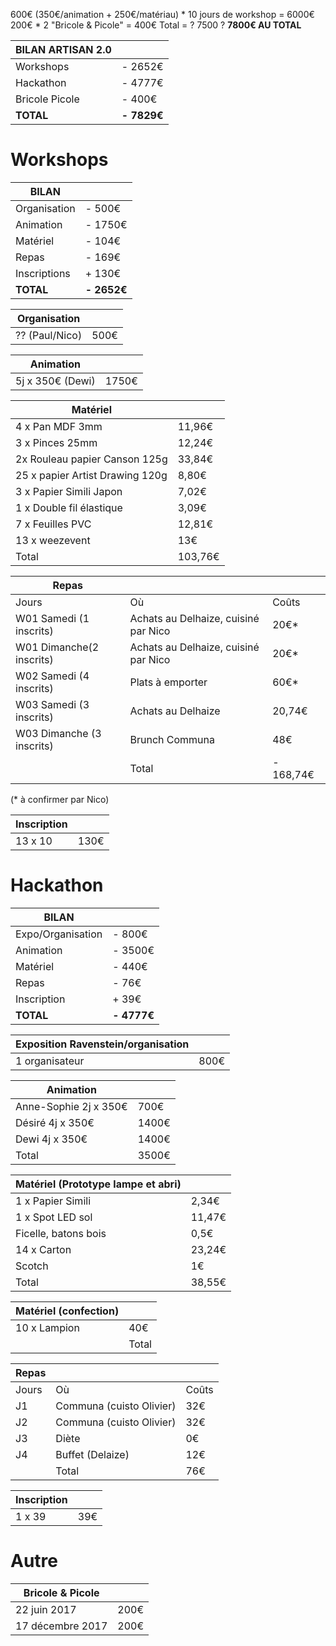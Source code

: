 600€ (350€/animation + 250€/matériau) * 10 jours de workshop = 6000€ 200€ * 2 "Bricole & Picole" = 400€ Total = ? 7500 ? **7800€ AU TOTAL**  

|BILAN ARTISAN 2.0||
| --- | --- |
| Workshops | - 2652€ |
| Hackathon | - 4777€ |
| Bricole Picole| - 400€ |
| **TOTAL** | **- 7829€** |


# Workshops

|BILAN||
| --- | --- |
| Organisation | - 500€ |
| Animation | - 1750€ |
| Matériel| - 104€ |
| Repas | - 169€ |
| Inscriptions | + 130€ |
| **TOTAL** | **- 2652€** |

| Organisation |  |
| --- | --- |
| ?? (Paul/Nico) | 500€ |

| Animation |  |
| --- | --- |
| 5j x 350€ (Dewi) | 1750€ |

| Matériel |  |
| --- | --- |
| 4 x Pan MDF 3mm | 11,96€ |
| 3 x Pinces 25mm | 12,24€ |
| 2x Rouleau papier Canson 125g | 33,84€ |
| 25 x papier Artist Drawing 120g | 8,80€ |
| 3 x Papier Simili Japon|7,02€|
| 1 x Double fil élastique| 3,09€ |
| 7 x Feuilles PVC | 12,81€ |
| 13 x weezevent | 13€ |
| Total | 103,76€ |


|Repas|||
| --- | --- | --- | 
|Jours	|Où	|Coûts|	
|W01 Samedi	(1 inscrits)|Achats au Delhaize, cuisiné par Nico	|20€*|	
|W01 Dimanche(2 inscrits)|	Achats au Delhaize, cuisiné par Nico	|20€*|	
|W02 Samedi (4 inscrits)	|Plats à emporter	|60€*|
|W03 Samedi (3 inscrits)	|Achats au Delhaize	|20,74€	|
|W03 Dimanche (3 inscrits)|	Brunch Communa	|48€	|
|	|Total	|- 168,74€| 

(* à confirmer par Nico)

| Inscription |  |
| --- | --- |
| 13 x 10 | 130€ |

# Hackathon

|BILAN||
| --- | --- |
| Expo/Organisation | - 800€ |
| Animation | - 3500€ |
| Matériel| - 440€ |
| Repas| - 76€ |
| Inscription| + 39€ |
| **TOTAL** | **- 4777€** |

| Exposition Ravenstein/organisation |  |
| --- | --- |
| 1 organisateur | 800€ |

| Animation |  |
| --- | --- |
| Anne-Sophie 2j x 350€ | 700€ |
| Désiré 4j x 350€ | 1400€ |
| Dewi 4j x 350€ | 1400€ |
| Total | 3500€ |

| Matériel (Prototype lampe et abri) |  |
| --- | --- |
| 1 x Papier Simili | 2,34€ |
| 1 x Spot LED sol | 11,47€ |
| Ficelle, batons bois | 0,5€ |
| 14 x Carton | 23,24€ |
| Scotch | 1€ |
| Total | 38,55€ |

| Matériel (confection) | |
| --- | --- |
| 10 x Lampion | 40€ |
|| Total | 400€ |
 
|Repas|||
| --- | --- | --- | 
|Jours	|Où	|Coûts|	
|J1|Communa (cuisto Olivier)	|32€|	
|J2|Communa (cuisto Olivier)	|32€|	
|J3|Diète	|0€|
|J4|Buffet (Delaize)|12€	|
|	|Total	| 76€| 

| Inscription |  |
| --- | --- |
| 1 x 39 | 39€ |

# Autre

| Bricole & Picole  |  |
| --- | --- |
| 22 juin 2017 | 200€ |
| 17 décembre 2017 | 200€ |

